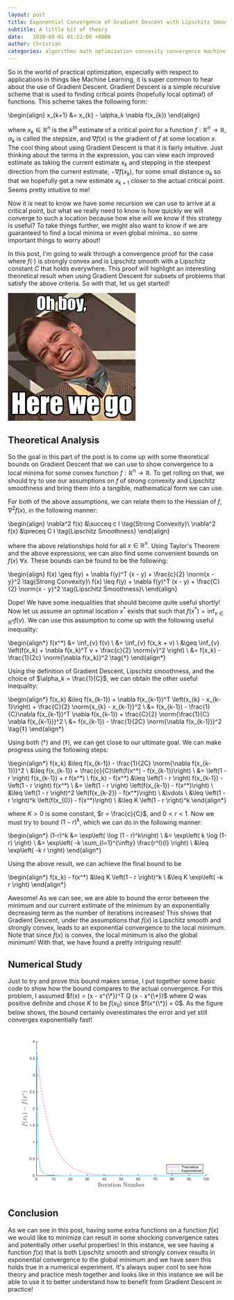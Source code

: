 ```yaml
---
layout: post
title: Exponential Convergence of Gradient Descent with Lipschitz Smoothness and Strong Convexity
subtitle: A little bit of theory
date:   2020-08-01 01:52:00 +0000
author: Christian
categories: algorithms math optimization convexity convergence machine-learning
---
```


So in the world of practical optimization, especially with respect to applications in things like Machine Learning, it is super common to hear about the use of Gradient Descent. Gradient Descent is a simple recursive scheme that is used to finding critical points (hopefully local optima!) of functions. This scheme takes the following form:

\begin{align}
x_{k+1} &= x_{k} - \alpha_k \nabla f(x_{k})
\end{align}

where $x_k \in \mathbb{R}^n$ is the $k^{th}$ estimate of a critical point for a function $f: \mathbb{R}^n \rightarrow \mathbb{R}$, $\alpha_k$ is called the stepsize, and $\nabla f(x)$ is the gradient of $f$ at some location $x$. The cool thing about using Gradient Descent is that it is fairly intuitive. Just thinking about the terms in the expression, you can view each improved estimate as taking the current estimate $x_k$ and stepping in the steepest direction from the current estimate, $-\nabla f(x_k)$, for some small distance $\alpha_k$ so that we hopefully get a new estimate $x_{k+1}$ closer to the actual critical point. Seems pretty intuitive to me!

Now it is neat to know we have some recursion we can use to arrive at a critical point, but what we really need to know is how quickly we will converge to such a location because how else will we know if this strategy is useful? To take things further, we might also want to know if we are guaranteed to find a local minima or even global minima.. so some important things to worry about!

In this post, I'm going to walk through a convergence proof for the case where $f(\cdot)$ is strongly convex and is Lipschitz smooth with a Lipschitz constant $C$ that holds everywhere. This proof will highlight an interesting theoretical result when using Gradient Descent for subsets of problems that satisfy the above criteria. So with that, let us get started!

![alt text](/assets/exp_convergence/Oh-boy-here-we-go.jpg "Oh boy, here we go! meme")

$$\newcommand{\norm}[1]{\left \lVert #1 \right \rVert}$$

## Theoretical Analysis

So the goal in this part of the post is to come up with some theoretical bounds on Gradient Descent that we can use to show convergence to a local minima for some convex function $f: \mathbb{R}^n \rightarrow \mathbb{R}$. To get rolling on that, we should try to use our assumptions on $f$ of strong convexity and Lipschitz smoothness and bring them into a tangible, mathematical form we can use.

For both of the above assumptions, we can relate them to the Hessian of $f$, $\nabla^2 f(x)$, in the following manner:

\begin{align}
\nabla^2 f(x) &\succeq c I \tag{Strong Convexity}\\
\nabla^2 f(x) &\preceq C I \tag{Lipschitz Smoothness}
\end{align}

where the above relationships hold for all $x \in \mathbb{R}^n$. Using Taylor's Theorem and the above expressions, we can also find some convenient bounds on $f(x)$ $\forall x$. These bounds can be found to be the following:

\begin{align}
f(x) \geq f(y) + \nabla f(y)^T (x - y) + \frac{c}{2} \norm{x - y}^2 \tag{Strong Convexity}\\
f(x) \leq f(y) + \nabla f(y)^T (x - y) + \frac{C}{2} \norm{x - y}^2 \tag{Lipschitz Smoothness}\\
\end{align}

Dope! We have some inequalities that should become quite useful shortly! Now let us assume an optimal location $x^*$ exists that such that $f(x^*) = \inf_{v \in \mathbb{R}^n} f(v)$. We can use this assumption to come up with the following useful inequality:

\begin{align\*}
f(x^\*) &= \inf_{v} f(v) \\
&= \inf_{v} f(x_k + v) \\
&\geq \inf_{v} \left(f(x_k) + \nabla f(x_k)^T v + \frac{c}{2} \norm{v}^2 \right) \\
&= f(x_k) - \frac{1}{2c} \norm{\nabla f(x_k)}^2 \tag{$\dagger$}
\end{align\*}

Using the definition of Gradient Descent, Lipschitz smoothness, and the choice of $\alpha_k = \frac{1}{C}$, we can obtain the other useful inequality:

\begin{align\*}
f(x_k) &\leq f(x_{k-1}) + \nabla f(x_{k-1})^T \left(x_{k} - x_{k-1}\right) + \frac{C}{2} \norm{x_{k} - x_{k-1}}^2 \\
&= f(x_{k-1}) - \frac{1}{C}\nabla f(x_{k-1})^T \nabla f(x_{k-1}) + \frac{C}{2} \norm{\frac{1}{C} \nabla f(x_{k-1})}^2 \\
&= f(x_{k-1}) - \frac{1}{2C} \norm{\nabla f(x_{k-1})}^2 \tag{$\ddagger$}
\end{align\*}

Using both $(\dagger)$ and $(\ddagger)$, we can get close to our ultimate goal. We can make progress using the following steps:

\begin{align\*}
f(x_k) &\leq f(x_{k-1}) - \frac{1}{2C} \norm{\nabla f(x_{k-1})}^2 \\
&\leq f(x_{k-1}) + \frac{c}{C}\left(f(x^\*) - f(x_{k-1})\right) \\
&= \left(1 - r \right) f(x_{k-1}) + r f(x^\*) \\
f(x_k) - f(x^\*) &\leq \left(1 - r \right) f(x_{k-1}) - \left(1 - r \right) f(x^\*) \\
&= \left(1 - r \right) \left(f(x_{k-1}) - f(x^\*)\right) \\
&\leq \left(1 - r \right)^2 \left(f(x_{k-2}) - f(x^\*)\right) \\
&\vdots \\
&\leq \left(1 - r \right)^k \left(f(x_{0}) - f(x^\*)\right) \\
&\leq K \left(1 - r \right)^k
\end{align\*}

where $K > 0$ is some constant, $r = \frac{c}{C}$, and $0 \lt r \lt 1$. Now we must try to bound $\left(1 - r \right)^k$, which we can do in the following manner:

\begin{align\*}
(1-r)^k &= \exp\left( \log (1 - r)^k\right) \\
&= \exp\left( k \log (1-r) \right) \\
&= \exp\left( -k \sum_{l=1}^{\infty} \frac{r^l}{l} \right) \\
&\leq \exp\left( -k r \right)
\end{align\*}

Using the above result, we can achieve the final bound to be

\begin{align\*}
f(x_k) - f(x^\*) &\leq K \left(1 - r \right)^k \\
&\leq K \exp\left( -k r \right)
\end{align\*}

Awesome! As we can see, we are able to bound the error between the minimum and our current estimate of the minimum by an exponentially decreasing term as the number of iterations increases! This shows that Gradient Descent, under the assumptions that $f(x)$ is Lipschitz smooth and strongly convex, leads to an exponential convergence to the local minimum. Note that since $f(x)$ is convex, the local minimum is also the global minimum! With that, we have found a pretty intriguing result!

## Numerical Study

Just to try and prove this bound makes sense, I put together some basic code to show how the bound compares to the actual convergence. For this problem, I assumed $f(x) = (x - x^{\*})^T Q (x - x^{\*})$ where $Q$ was positive definite and chose $K$ to be $f(x_0)$ since $f(x^{\*}) = 0$. As the figure below shows, the bound certainly overestimates the error and yet still converges exponentially fast!

![alt text](/assets/exp_convergence/bound_compare.png "Comparison of experimental and theoretical results")

## Conclusion

As we can see in this post, having some extra functions on a function $f(x)$ we would like to minimize can result in some shocking convergence rates and potentially other useful properties! In this instance, we see having a function $f(x)$ that is both Lipschitz smooth and strongly convex results in exponential convergence to the global minimum and we have seen this holds true in a numerical experiment. It's always super cool to see how theory and practice mesh together and looks like in this instance we will be able to use it to better understand how to benefit from Gradient Descent in practice!